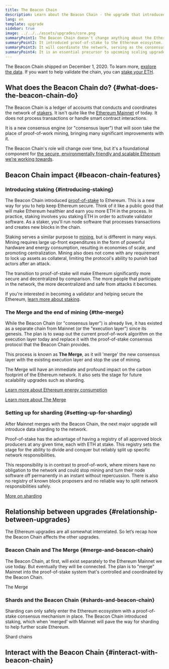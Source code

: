```yaml
---
title: The Beacon Chain
description: Learn about the Beacon Chain - the upgrade that introduced proof-of-stake Ethereum.
lang: en
template: upgrade
sidebar: true
image: ../../../assets/upgrades/core.png
summaryPoint1: The Beacon Chain doesn't change anything about the Ethereum we use today.
summaryPoint2: It introduced proof-of-stake to the Ethereum ecosystem.
summaryPoint3: It will coordinate the network, serving as the consensus layer.
summaryPoint4: It is an essential precursor to upcoming scaling upgrades, such as sharding.
---
```


<UpgradeStatus isShipped dateKey="page-upgrades-beacon-date">
  The Beacon Chain shipped on December 1, 2020. To learn more, <a href="https://beaconscan.com/">explore the data</a>. If you want to help validate the chain, you can <a href="/staking/">stake your ETH</a>.
</UpgradeStatus>

## What does the Beacon Chain do? {#what-does-the-beacon-chain-do}

The Beacon Chain is a ledger of accounts that conducts and coordinates the network of [stakers](/staking/). It isn't quite like the [Ethereum Mainnet](/glossary/#mainnet) of today. It does not process transactions or handle smart contract interactions.

It is a new consensus engine (or "consensus layer") that will soon take the place of proof-of-work mining, bringing many significant improvements with it.

The Beacon Chain's role will change over time, but it's a foundational component for [the secure, environmentally friendly and scalable Ethereum we’re working towards](/upgrades/vision/).

## Beacon Chain impact {#beacon-chain-features}

### Introducing staking {#introducing-staking}

The Beacon Chain introduced [proof-of-stake](/developers/docs/consensus-mechanisms/pos/) to Ethereum. This is a new way for you to help keep Ethereum secure. Think of it like a public good that will make Ethereum healthier and earn you more ETH in the process. In practice, staking involves you staking ETH in order to activate validator software. As a staker, you'll run node software that processes transactions and creates new blocks in the chain.

Staking serves a similar purpose to [mining](/developers/docs/mining/), but is different in many ways. Mining requires large up-front expenditures in the form of powerful hardware and energy consumption, resulting in economies of scale, and promoting centralization. Mining also does not come with any requirement to lock up assets as collateral, limiting the protocol's ability to punish bad actors after an attack.

The transition to proof-of-stake will make Ethereum significantly more secure and decentralized by comparison. The more people that participate in the network, the more decentralized and safe from attacks it becomes.

<InfoBanner emoji=":money_bag:">
  If you're interested in becoming a validator and helping secure the Ethereum, <a href="/staking/">learn more about staking</a>.
</InfoBanner>

### The Merge and the end of mining {#the-merge}

While the Beacon Chain (or "consensus layer") is already live, it has existed as a separate chain from Mainnet (or the "execution layer") since its genesis. The plan is to swap out the current proof-of-work algorithm on the execution layer today and replace it with the proof-of-stake consensus protocol that the Beacon Chain provides.

This process is known as **The Merge**, as it will 'merge' the new consensus layer with the existing execution layer and stop the use of mining.

The Merge will have an immediate and profound impact on the carbon footprint of the Ethereum network. It also sets the stage for future scalability upgrades such as sharding.

[Learn more about Ethereum energy consumption](/energy-consumption/)

[Learn more about The Merge](/upgrades/merge/)

### Setting up for sharding {#setting-up-for-sharding}

After Mainnet merges with the Beacon Chain, the next major upgrade will introduce data sharding to the network.

Proof-of-stake has the advantage of having a registry of all approved block producers at any given time, each with ETH at stake. This registry sets the stage for the ability to divide and conquer but reliably split up specific network responsibilities.

This responsibility is in contrast to proof-of-work, where miners have no obligation to the network and could stop mining and turn their node software off permanently in an instant without repercussion. There is also no registry of known block proposers and no reliable way to split network responsibilities safely.

[More on sharding](/upgrades/sharding/)

## Relationship between upgrades {#relationship-between-upgrades}

The Ethereum upgrades are all somewhat interrelated. So let’s recap how the Beacon Chain affects the other upgrades.

### Beacon Chain and The Merge {#merge-and-beacon-chain}

The Beacon Chain, at first, will exist separately to the Ethereum Mainnet we use today. But eventually they will be connected. The plan is to "merge" Mainnet into the proof-of-stake system that's controlled and coordinated by the Beacon Chain.

<ButtonLink to="/upgrades/merge/">
  The Merge
</ButtonLink>

### Shards and the Beacon Chain {#shards-and-beacon-chain}

Sharding can only safely enter the Ethereum ecosystem with a proof-of-stake consensus mechanism in place. The Beacon Chain introduced staking, which when 'merged' with Mainnet will pave the way for sharding to help further scale Ethereum.

<ButtonLink to="/upgrades/sharding/">
  Shard chains
</ButtonLink>

<Divider />

## Interact with the Beacon Chain {#interact-with-beacon-chain}

<BeaconChainActions />
